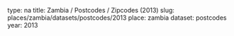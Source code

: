 type: na
title: Zambia / Postcodes / Zipcodes (2013)
slug: places/zambia/datasets/postcodes/2013
place: zambia
dataset: postcodes
year: 2013
